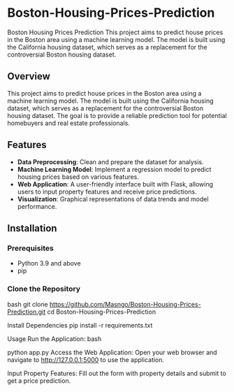 # Boston-Housing-Prices-Prediction

Boston Housing Prices Prediction This project aims to predict house prices in the Boston area using a machine learning model. The model is built using the California housing dataset, which serves as a replacement for the controversial Boston housing dataset.

## Overview

This project aims to predict house prices in the Boston area using a machine learning model. The model is built using the California housing dataset, which serves as a replacement for the controversial Boston housing dataset. The goal is to provide a reliable prediction tool for potential homebuyers and real estate professionals.

## Features

- **Data Preprocessing**: Clean and prepare the dataset for analysis.
- **Machine Learning Model**: Implement a regression model to predict housing prices based on various features.
- **Web Application**: A user-friendly interface built with Flask, allowing users to input property features and receive price predictions.
- **Visualization**: Graphical representations of data trends and model performance.

## Installation

### Prerequisites

- Python 3.9 and above
- pip

### Clone the Repository

bash
git clone https://github.com/Masngo/Boston-Housing-Prices-Prediction.git
cd Boston-Housing-Prices-Prediction

Install Dependencies
pip install -r requirements.txt

Usage
Run the Application:
bash

python app.py
Access the Web Application:
Open your web browser and navigate to http://127.0.0.1:5000 to use the application.

Input Property Features:
Fill out the form with property details and submit to get a price prediction.

